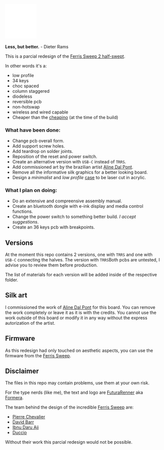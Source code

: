 <p float="left">
  <img src="/other/img/logo.svg" width="20%" /> 
</p>

**Less, but better.** - Dieter Rams

This is a parcial redesign of the [Ferris Sweep 2 half-swept](https://github.com/davidphilipbarr/Sweep).

In other words it's a:

- low profile
- 34 keys
- choc spaced
- column staggered
- diodeless
- reversible pcb
- non-hotswap
- wireless and wired capable
- Cheaper than the [cheapino](https://github.com/tompi/cheapino) (at the time of the build)

### What have been done:

- Change pcb overall form.
- Add support screw holes.
- Add teardrop on solder joints.
- Reposition of the reset and power switch.
- Create an alternative version with `USB-C` instead of `TRRS`.
- Add commissioned art by the brazilian artist [Aline Dal Pont](https://www.instagram.com/manifesto.efemero/).
- Remove all the informative silk graphics for a better looking board.
- Design a _minimalist_ and _low profile_ [case](/TRRS/Case/) to be laser cut in acrylic.

### What I plan on doing:

- Do an extensive and compreensive assembly manual.
- Create an bluetooth dongle with e-ink display and media control functions.
- Change the power switch to something better build. _I accept suggestions_.
- Create an 36 keys pcb with breakpoints.

## Versions

At the moment this repo contains 2 versions, one with `TRRS` and one with `USB-C` connecting the halves. The version with `TRRS`Both pcbs are untested, I advise you to review them before production.

The list of materials for each version will be added inside of the respective folder.

## Silk art

I commissioned the work of [Aline Dal Pont](https://www.instagram.com/manifesto.efemero/) for this board. You can remove the work completely or leave it as it is with the credits. You cannot use the work outside of this board or modify it in any way without the express autorization of the artist.

## Firmware

As this redesign had only touched on aesthetic aspects, you can use the firmware from the [Ferris Sweep](https://github.com/davidphilipbarr/Sweep).

## Disclaimer

The files in this repo may contain problems, use them at your own risk.

For the type nerds (like me), the text and logo are [FuturaRenner](https://www.fontsquirrel.com/fonts/futura-renner) aka [Formera](https://github.com/noirblancrouge/Formera).

The team behind the design of the incredible [Ferris Sweep](https://github.com/davidphilipbarr/Sweep) are:

- [Pierre Chevalier](https://github.com/pierrechevalier83)
- [David Barr](https://github.com/davidphilipbarr)
- [Ibnu Daru Aji](https://github.com/ibnuda/)
- [Duccio](https://github.com/duckyb)

Without their work this parcial redesign would not be possible.
